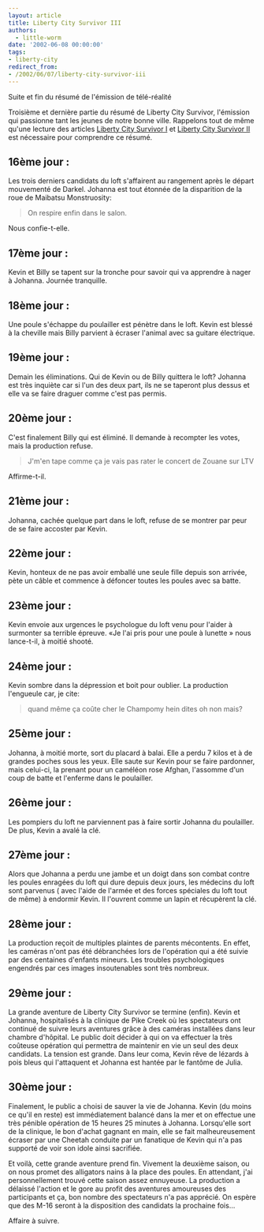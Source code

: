 ```yaml
---
layout: article
title: Liberty City Survivor III
authors:
  - little-worm
date: '2002-06-08 00:00:00'
tags:
- liberty-city
redirect_from:
- /2002/06/07/liberty-city-survivor-iii
---
```


Suite et fin du résumé de l'émission de télé-réalité

Troisième et dernière partie du résumé de Liberty City Survivor, l'émission qui passionne tant les jeunes de notre bonne ville. Rappelons tout de même qu'une lecture des articles [Liberty City Survivor I](/2002/06/04/liberty-city-survivor-i/) et [Liberty City Survivor II](/2002/06/05/liberty-city-survivor-ii/) est nécessaire pour comprendre ce résumé.

## 16ème jour :

Les trois derniers candidats du loft s'affairent au rangement après le départ mouvementé de Darkel. Johanna est tout étonnée de la disparition de la roue de Maibatsu Monstruosity:

> On respire enfin dans le salon.

Nous confie-t-elle.

## 17ème jour :

Kevin et Billy se tapent sur la tronche pour savoir qui va apprendre à nager à Johanna. Journée tranquille.

## 18ème jour :

Une poule s'échappe du poulailler est pénètre dans le loft. Kevin est blessé à la cheville mais Billy parvient à écraser l'animal avec sa guitare électrique.

## 19ème jour :

Demain les éliminations. Qui de Kevin ou de Billy quittera le loft? Johanna est très inquiète car si l'un des deux part, ils ne se taperont plus dessus et elle va se faire draguer comme c'est pas permis.

## 20ème jour :

C'est finalement Billy qui est éliminé. Il demande à recompter les votes, mais la production refuse.

> J'm'en tape comme ça je vais pas rater le concert de Zouane sur LTV

Affirme-t-il.

## 21ème jour :

Johanna, cachée quelque part dans le loft, refuse de se montrer par peur de se faire accoster par Kevin.

## 22ème jour :

Kevin, honteux de ne pas avoir emballé une seule fille depuis son arrivée, pète un câble et commence à défoncer toutes les poules avec sa batte.

## 23ème jour :

Kevin envoie aux urgences le psychologue du loft venu pour l'aider à surmonter sa terrible épreuve. «Je l'ai pris pour une poule à lunette » nous lance-t-il, à moitié shooté.

## 24ème jour :

Kevin sombre dans la dépression et boit pour oublier. La production l'engueule car, je cite:

> quand même ça coûte cher le Champomy hein dites oh non mais?

## 25ème jour :

Johanna, à moitié morte, sort du placard à balai. Elle a perdu 7 kilos et à de grandes poches sous les yeux. Elle saute sur Kevin pour se faire pardonner, mais celui-ci, la prenant pour un caméléon rose Afghan, l'assomme d'un coup de batte et l'enferme dans le poulailler.

## 26ème jour :

Les pompiers du loft ne parviennent pas à faire sortir Johanna du poulailler. De plus, Kevin a avalé la clé.

## 27ème jour :

Alors que Johanna a perdu une jambe et un doigt dans son combat contre les poules enragées du loft qui dure depuis deux jours, les médecins du loft sont parvenus ( avec l'aide de l'armée et des forces spéciales du loft tout de même) à endormir Kevin. Il l'ouvrent comme un lapin et récupèrent la clé.

## 28ème jour :

La production reçoit de multiples plaintes de parents mécontents. En effet, les caméras n'ont pas été débranchées lors de l'opération qui a été suivie par des centaines d'enfants mineurs. Les troubles psychologiques engendrés par ces images insoutenables sont très nombreux.

## 29ème jour :

La grande aventure de Liberty City Survivor se termine (enfin). Kevin et Johanna, hospitalisés à la clinique de Pike Creek où les spectateurs ont continué de suivre leurs aventures grâce à des caméras installées dans leur chambre d'hôpital. Le public doit décider à qui on va effectuer la très coûteuse opération qui permettra de maintenir en vie un seul des deux candidats. La tension est grande. Dans leur coma, Kevin rêve de lézards à pois bleus qui l'attaquent et Johanna est hantée par le fantôme de Julia.

## 30ème jour :

Finalement, le public a choisi de sauver la vie de Johanna. Kevin (du moins ce qu'il en reste) est immédiatement balancé dans la mer et on effectue une très pénible opération de 15 heures 25 minutes à Johanna. Lorsqu'elle sort de la clinique, le bon d'achat gagnant en main, elle se fait malheureusement écraser par une Cheetah conduite par un fanatique de Kevin qui n'a pas supporté de voir son idole ainsi sacrifiée.

Et voilà, cette grande aventure prend fin. Vivement la deuxième saison, ou on nous promet des alligators nains à la place des poules. En attendant, j'ai personnellement trouvé cette saison assez ennuyeuse. La production a délaissé l'action et le gore au profit des aventures amoureuses des participants et ça, bon nombre des spectateurs n'a pas apprécié. On espère que des M-16 seront à la disposition des candidats la prochaine fois...

Affaire à suivre.